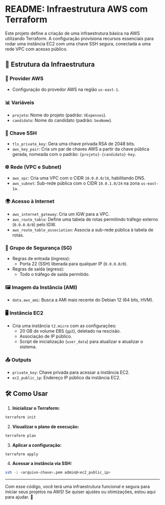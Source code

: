 # README: Infraestrutura AWS com Terraform

Este projeto define a criação de uma infraestrutura básica na AWS utilizando Terraform. A configuração provisiona recursos essenciais para rodar uma instância EC2 com uma chave SSH segura, conectada a uma rede VPC com acesso público.

## 📂 Estrutura da Infraestrutura

### 🔧 **Provider AWS**
- Configuração do provedor AWS na região `us-east-1`.

### 📊 **Variáveis**
- `projeto`: Nome do projeto (padrão: `VExpenses`).
- `candidato`: Nome do candidato (padrão: `SeuNome`).

### 🔑 **Chave SSH**
- `tls_private_key`: Gera uma chave privada RSA de 2048 bits.
- `aws_key_pair`: Cria um par de chaves AWS a partir da chave pública gerada, nomeada com o padrão: `{projeto}-{candidato}-key`.

### 🌐 **Rede (VPC e Subnet)**
- `aws_vpc`: Cria uma VPC com o CIDR `10.0.0.0/16`, habilitando DNS.
- `aws_subnet`: Sub-rede pública com o CIDR `10.0.1.0/24` na zona `us-east-1a`.

### 🌍 **Acesso à Internet**
- `aws_internet_gateway`: Cria um IGW para a VPC.
- `aws_route_table`: Define uma tabela de rotas permitindo tráfego externo (`0.0.0.0/0`) pelo IGW.
- `aws_route_table_association`: Associa a sub-rede pública à tabela de rotas.

### 🔐 **Grupo de Segurança (SG)**
- Regras de entrada (ingress):
  - Porta 22 (SSH) liberada para qualquer IP (`0.0.0.0/0`).
- Regras de saída (egress):
  - Todo o tráfego de saída permitido.

### 🖼️ **Imagem da Instância (AMI)**
- `data.aws_ami`: Busca a AMI mais recente do Debian 12 (64 bits, HVM).

### 🖥️ **Instância EC2**
- Cria uma instância `t2.micro` com as configurações:
  - 20 GB de volume EBS (`gp2`), deletado na rescisão.
  - Associação de IP público.
  - Script de inicialização (`user_data`) para atualizar e atualizar o sistema.

### 📤 **Outputs**
- `private_key`: Chave privada para acessar a instância EC2.
- `ec2_public_ip`: Endereço IP público da instância EC2.

## 🛠️ **Como Usar**

1. **Inicializar o Terraform:**
```bash
terraform init
```

2. **Visualizar o plano de execução:**
```bash
terraform plan
```

3. **Aplicar a configuração:**
```bash
terraform apply
```

4. **Acessar a instância via SSH:**
```bash
ssh -i <arquivo-chave>.pem admin@<ec2_public_ip>
```

---

Com esse código, você terá uma infraestrutura funcional e segura para iniciar seus projetos na AWS! Se quiser ajustes ou otimizações, estou aqui para ajudar. 🚀

